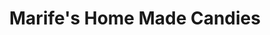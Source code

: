 ---
title: "Marife's Home Made Candies"
url: /nagcarlan/marifes-home-made-candies/
shop: Bäckerei
---